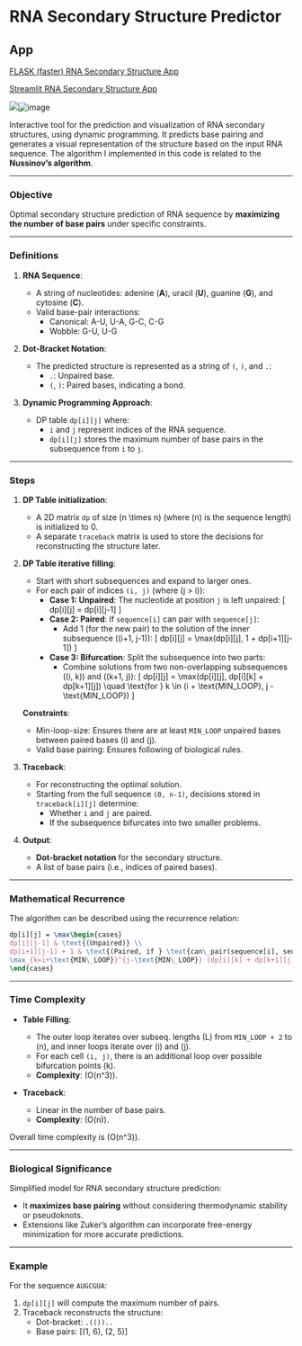 # RNA Secondary Structure Predictor

## App
[FLASK (faster) RNA Secondary Structure App](https://kr1571an.pythonanywhere.com/)

[Streamlit RNA Secondary Structure App](https://rna-secondary.streamlit.app/?embed_options=dark_theme)

<img src="blob:chrome-untrusted://media-app/7cdcde57-db14-41ef-bd44-69f9502a0617" />![image](https://github.com/user-attachments/assets/c512742a-50bc-4a82-9cb0-15f91413680b)


Interactive tool for the prediction and visualization of RNA secondary structures, using dynamic programming. It predicts base pairing and generates a visual representation of the structure based on the input RNA sequence.
The algorithm I implemented in this code is related to the **Nussinov’s algorithm**.

---

### **Objective**
Optimal secondary structure prediction of RNA sequence by **maximizing the number of base pairs** under specific constraints.

---

### **Definitions**
1. **RNA Sequence**:
   - A string of nucleotides: adenine (**A**), uracil (**U**), guanine (**G**), and cytosine (**C**).
   - Valid base-pair interactions:
     - Canonical: A-U, U-A, G-C, C-G
     - Wobble: G-U, U-G

2. **Dot-Bracket Notation**:
   - The predicted structure is represented as a string of `(`, `)`, and `.`:
     - `.`: Unpaired base.
     - `(`, `)`: Paired bases, indicating a bond.

3. **Dynamic Programming Approach**:
   - DP table `dp[i][j]` where:
     - `i` and `j` represent indices of the RNA sequence.
     - `dp[i][j]` stores the maximum number of base pairs in the subsequence from `i` to `j`.

---

### **Steps**
1. **DP Table initialization**:
   - A 2D matrix `dp` of size \(n \times n\) (where \(n\) is the sequence length) is initialized to 0.
   - A separate `traceback` matrix is used to store the decisions for reconstructing the structure later.

2. **DP Table iterative filling**:
   - Start with short subsequences and expand to larger ones.
   - For each pair of indices `(i, j)` (where \(j > i\)):
     - **Case 1: Unpaired**: The nucleotide at position `j` is left unpaired:
       \[
       dp[i][j] = dp[i][j-1]
       \]
     - **Case 2: Paired**: If `sequence[i]` can pair with `sequence[j]`:
       - Add 1 (for the new pair) to the solution of the inner subsequence \((i+1, j-1)\):
         \[
         dp[i][j] = \max(dp[i][j], 1 + dp[i+1][j-1])
         \]
     - **Case 3: Bifurcation**: Split the subsequence into two parts:
       - Combine solutions from two non-overlapping subsequences \((i, k)\) and \((k+1, j)\):
         \[
         dp[i][j] = \max(dp[i][j], dp[i][k] + dp[k+1][j]) \quad \text{for } k \in (i + \text{MIN\_LOOP}, j - \text{MIN\_LOOP})
         \]

   **Constraints**:
   - Min-loop-size: Ensures there are at least `MIN_LOOP` unpaired bases between paired bases \(i\) and \(j\).
   - Valid base pairing: Ensures following of biological rules.

3. **Traceback**:
   - For reconstructing the optimal solution.
   - Starting from the full sequence `(0, n-1)`, decisions stored in `traceback[i][j]` determine:
     - Whether `i` and `j` are paired.
     - If the subsequence bifurcates into two smaller problems.

4. **Output**:
     - **Dot-bracket notation** for the secondary structure.
     - A list of base pairs (i.e., indices of paired bases).

---

### **Mathematical Recurrence**
The algorithm can be described using the recurrence relation:

```latex
dp[i][j] = \max\begin{cases} 
dp[i][j-1] & \text{(Unpaired)} \\
dp[i+1][j-1] + 1 & \text{(Paired, if } \text{can\_pair(sequence[i], sequence[j])} \text{)} \\
\max_{k=i+\text{MIN\_LOOP}}^{j-\text{MIN\_LOOP}} (dp[i][k] + dp[k+1][j]) & \text{(Bifurcation)}
\end{cases}
```
---

### **Time Complexity**
- **Table Filling**:
  - The outer loop iterates over subseq. lengths \(L\) from `MIN_LOOP + 2` to \(n\), and inner loops iterate over \(i\) and \(j\).
  - For each cell `(i, j)`, there is an additional loop over possible bifurcation points \(k\).
  - **Complexity**: \(O(n^3)\).

- **Traceback**:
  - Linear in the number of base pairs.
  - **Complexity**: \(O(n)\).

Overall time complexity is \(O(n^3)\).

---

### **Biological Significance**
Simplified model for RNA secondary structure prediction:
- It **maximizes base pairing** without considering thermodynamic stability or pseudoknots.
- Extensions like Zuker’s algorithm can incorporate free-energy minimization for more accurate predictions.

---

### **Example**
For the sequence `AUGCGUA`:
1. `dp[i][j]` will compute the maximum number of pairs.
2. Traceback reconstructs the structure:
   - Dot-bracket: `.(())..`
   - Base pairs: [(1, 6), (2, 5)]
